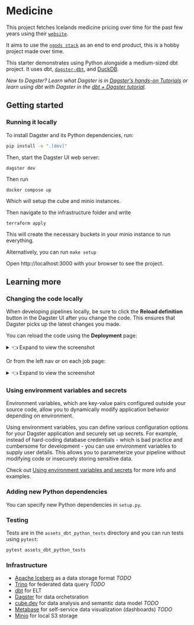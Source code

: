 # Medicine

This project fetches Icelands medicine pricing over time for the past few years using their [`website`](https://www.lyfjastofnun.is/verd-og-greidsluthatttaka/lyfjaverdskra/).

It aims to use the [`ngods stack`](https://github.com/zsvoboda/ngods-stocks) as an end to end product, this is a hobby project made over time.

This starter demonstrates using Python alongside a medium-sized dbt project. It uses dbt, [`dagster-dbt`](https://docs.dagster.io/_apidocs/libraries/dagster-dbt), and [DuckDB](https://duckdb.org/).

_New to Dagster? Learn what Dagster is in [Dagster's hands-on Tutorials](https://docs.dagster.io/tutorial) or learn using dbt with Dagster in the [dbt + Dagster tutorial](https://docs.dagster.io/integrations/dbt/using-dbt-with-dagster)._

## Getting started


### Running it locally

To install Dagster and its Python dependencies, run:

```bash
pip install -e ".[dev]"
```

Then, start the Dagster UI web server:

```
dagster dev

```

Then run 
```
docker compose up
```

Which will setup the cube and minio instances.

Then navigate to the infrastructure folder and write
```
terraform apply
```

This will create the necessary buckets in your minio instance to run everything.

Alternatively, you can run ```make setup```

Open http://localhost:3000 with your browser to see the project.

## Learning more

### Changing the code locally

When developing pipelines locally, be sure to click the **Reload definition** button in the Dagster UI after you change the code. This ensures that Dagster picks up the latest changes you made.

You can reload the code using the **Deployment** page:

<details><summary>👈 Expand to view the screenshot</summary>

<p align="center">
    <img height="500" src="https://raw.githubusercontent.com/dagster-io/dagster/master/docs/next/public/images/quickstarts/basic/more-reload-code.png" />
</p>

</details>

Or from the left nav or on each job page:

<details><summary>👈 Expand to view the screenshot</summary>

<p align="center">
    <img height="500" src="https://raw.githubusercontent.com/dagster-io/dagster/master/docs/next/public/images/quickstarts/basic/more-reload-left-nav.png" />
</p>

</details>

### Using environment variables and secrets

Environment variables, which are key-value pairs configured outside your source code, allow you to dynamically modify application behavior depending on environment.

Using environment variables, you can define various configuration options for your Dagster application and securely set up secrets. For example, instead of hard-coding database credentials - which is bad practice and cumbersome for development - you can use environment variables to supply user details. This allows you to parameterize your pipeline without modifying code or insecurely storing sensitive data.

Check out [Using environment variables and secrets](https://docs.dagster.io/guides/dagster/using-environment-variables-and-secrets) for more info and examples.

### Adding new Python dependencies

You can specify new Python dependencies in `setup.py`.

### Testing

Tests are in the `assets_dbt_python_tests` directory and you can run tests using `pytest`:

```bash
pytest assets_dbt_python_tests
```

### Infrastructure

- [Apache Iceberg](https://iceberg.apache.org) as a data storage format *TODO*
- [Trino](https://trino.io/) for federated data query *TODO*
- [dbt](https://www.getdbt.com/) for ELT 
- [Dagster](https://dagster.io/) for data orchetsration 
- [cube.dev](https://cube.dev/) for data analysis and semantic data model *TODO*
- [Metabase](https://www.metabase.com/) for self-service data visualization (dashboards) *TODO*
- [Minio](https://min.io) for local S3 storage 